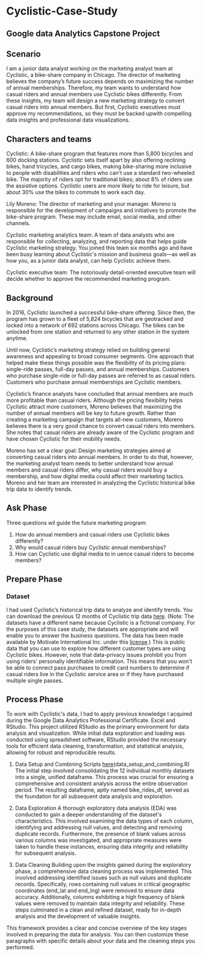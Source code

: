 # Cyclistic-Case-Study
## Google data Analytics Capstone Project

## Scenario
I am a junior data analyst working on the marketing analyst team at Cyclistic, a bike-share company in Chicago. The director of marketing believes the company’s future success depends on maximizing the number of annual memberships. Therefore, my team wants to understand how casual riders and annual members use Cyclistic bikes differently. From these insights, my team will design a new marketing strategy to convert casual riders into annual members. But first, Cyclistic executives must approve my recommendations, so they must be backed upwith compelling data insights and professional data visualizations.

## Characters and teams
Cyclistic: A bike-share program that features more than 5,800 bicycles and 600 docking stations. Cyclistic sets itself apart by also offering reclining bikes, hand tricycles, and cargo bikes, making bike-sharing more inclusive to people with disabilities and riders who can't use a standard two-wheeled bike. The majority of riders opt for traditional bikes; about 8% of riders use the assistive options. Cyclistic users are more likely to ride for leisure, but about 30% use the bikes to commute to work each day.

Lily Moreno: The director of marketing and your manager. Moreno is responsible for the development of campaigns and initiatives to promote the bike-share program. These may include email, social media, and other channels.

Cyclistic marketing analytics team: A team of data analysts who are responsible for collecting, analyzing, and reporting data that helps guide Cyclistic marketing strategy. You joined this team six months ago and have been busy learning about Cyclistic's mission and business goals—as well as how you, as a junior data analyst, can help Cyclistic achieve them.

Cyclistic executive team: The notoriously detail-oriented executive team will decide whether to approve the recommended marketing program.

## Background

In 2016, Cyclistic launched a successful bike-share offering. Since then, the program has grown to a fleet of 5,824 bicycles that are geotracked and locked into a network of 692 stations across Chicago. The bikes can be unlocked from one station and returned to any other station in the system anytime.

Until now, Cyclistic’s marketing strategy relied on building general awareness and appealing to broad consumer segments. One approach that helped make these things possible was the flexibility of its pricing plans: single-ride passes, full-day passes, and annual memberships. Customers who purchase single-ride or full-day passes are referred to as casual riders. Customers who purchase annual memberships are Cyclistic members.

Cyclistic’s finance analysts have concluded that annual members are much more profitable than casual riders. Although the pricing flexibility helps Cyclistic attract more customers, Moreno believes that maximizing the number of annual members will be key to future growth. Rather than creating a marketing campaign that targets all-new customers, Moreno believes there is a very good chance to convert casual riders into members. She notes that casual riders are already aware of the Cyclistic program and have chosen Cyclistic for their mobility needs.

Moreno has set a clear goal: Design marketing strategies aimed at converting casual riders into annual members. In order to do that, however, the marketing analyst team needs to better understand how annual members and casual riders differ, why casual riders would buy a membership, and how digital media could affect their marketing tactics. Moreno and her team are interested in analyzing the Cyclistic historical bike trip data to identify trends.

## Ask Phase
 Three questions wil guide the future marketing program:
 1. How do annual members and casual riders use Cyclistic bikes differently?
 2. Why would casual riders buy Cyclistic annual memberships?
 3. How can Cyclistic use digital media to in uence casual riders to become members?

## Prepare Phase
### Dataset
I had used Cyclistic’s historical trip data to analyze and identify trends. You can download the previous 12 months of Cyclistic trip data [here](https://divvy-tripdata.s3.amazonaws.com/index.html).
(Note: The datasets have a different name because Cyclistic is a fictional company. For the purposes of this case study, the datasets are appropriate and will enable you to answer the business questions. The data has been made available by Motivate International Inc. under this [license](https://ride.divvybikes.com/data-license-agreement).)
This is public data that you can use to explore how different customer types are using Cyclistic bikes. However, note that data-privacy issues prohibit you from using riders' personally identifiable information. This means that you won't be able to connect pass purchases to credit card numbers to determine if casual riders live in the Cyclistic service area or if they have purchased multiple single passes.

## Process Phase
To work with Cyclistic's data, I had to apply previous knowledge I acquired during the Google Data Analytics Professional Certificate. Excel and RStudio.
This project utilized RStudio as the primary environment for data analysis and visualization. While initial data exploration and loading was conducted using spreadsheet software, RStudio provided the necessary tools for efficient data cleaning, transformation, and statistical analysis, allowing for robust and reproducible results.

1. Data Setup and Combining
Scripts [here](data_setup_and_combining.R)(data_setup_and_combining.R)
The initial step involved consolidating the 12 individual monthly datasets into a single, unified dataframe. This process was crucial for ensuring a comprehensive and consistent analysis across the entire observation period. The resulting dataframe, aptly named bike_rides_df, served as the foundation for all subsequent data analysis and exploration.

3. Data Exploration
A thorough exploratory data analysis (EDA) was conducted to gain a deeper understanding of the dataset's characteristics. This involved examining the data types of each column, identifying and addressing null values, and detecting and removing duplicate records. Furthermore, the presence of blank values across various columns was investigated, and appropriate measures were taken to handle these instances, ensuring data integrity and reliability for subsequent analysis.

4. Data Cleaning
Building upon the insights gained during the exploratory phase, a comprehensive data cleaning process was implemented. This involved addressing identified issues such as null values and duplicate records. Specifically, rows containing null values in critical geographic coordinates (end_lat and end_lng) were removed to ensure data accuracy. Additionally, columns exhibiting a high frequency of blank values were removed to maintain data integrity and reliability. These steps culminated in a clean and refined dataset, ready for in-depth analysis and the development of valuable insights.

This framework provides a clear and concise overview of the key stages involved in preparing the data for analysis. You can then customize these paragraphs with specific details about your data and the cleaning steps you performed.
